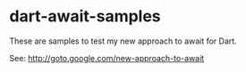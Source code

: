 dart-await-samples
==================

These are samples to test my new approach to await for Dart.

See: http://goto.google.com/new-approach-to-await